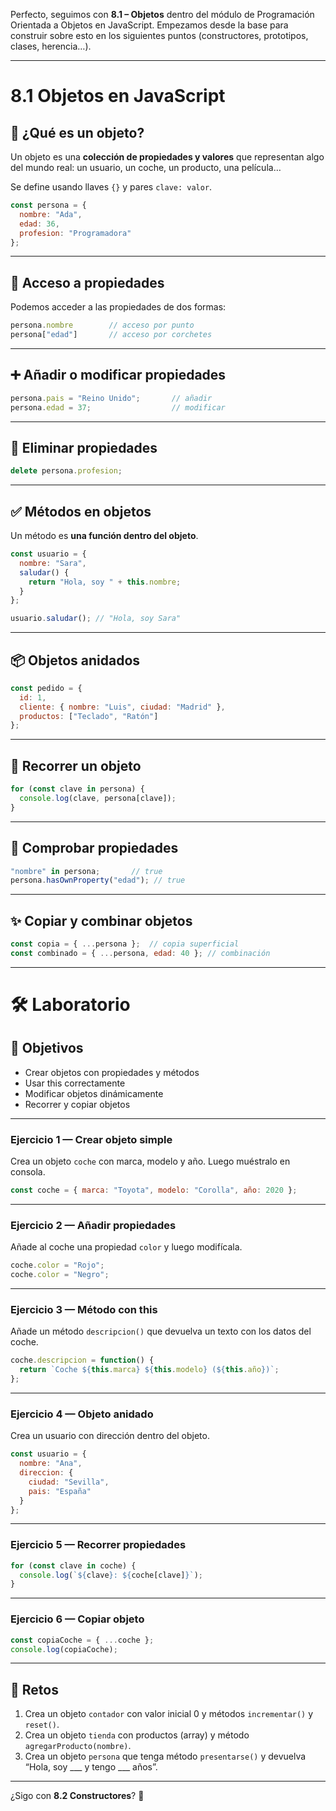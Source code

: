 Perfecto, seguimos con **8.1 – Objetos** dentro del módulo de Programación Orientada a Objetos en JavaScript. Empezamos desde la base para construir sobre esto en los siguientes puntos (constructores, prototipos, clases, herencia…).

---

# 8.1 Objetos en JavaScript

## 🧩 ¿Qué es un objeto?

Un objeto es una **colección de propiedades y valores** que representan algo del mundo real: un usuario, un coche, un producto, una película…

Se define usando llaves `{}` y pares `clave: valor`.

```js
const persona = {
  nombre: "Ada",
  edad: 36,
  profesion: "Programadora"
};
```

---

## 🔑 Acceso a propiedades

Podemos acceder a las propiedades de dos formas:

```js
persona.nombre        // acceso por punto
persona["edad"]       // acceso por corchetes
```

---

## ➕ Añadir o modificar propiedades

```js
persona.pais = "Reino Unido";       // añadir
persona.edad = 37;                  // modificar
```

---

## 🧼 Eliminar propiedades

```js
delete persona.profesion;
```

---

## ✅ Métodos en objetos

Un método es **una función dentro del objeto**.

```js
const usuario = {
  nombre: "Sara",
  saludar() {
    return "Hola, soy " + this.nombre;
  }
};

usuario.saludar(); // "Hola, soy Sara"
```

---

## 📦 Objetos anidados

```js
const pedido = {
  id: 1,
  cliente: { nombre: "Luis", ciudad: "Madrid" },
  productos: ["Teclado", "Ratón"]
};
```

---

## 🔁 Recorrer un objeto

```js
for (const clave in persona) {
  console.log(clave, persona[clave]);
}
```

---

## 🧪 Comprobar propiedades

```js
"nombre" in persona;       // true
persona.hasOwnProperty("edad"); // true
```

---

## ✨ Copiar y combinar objetos

```js
const copia = { ...persona };  // copia superficial
const combinado = { ...persona, edad: 40 }; // combinación
```

---

# 🛠 Laboratorio

## 🎯 Objetivos

* Crear objetos con propiedades y métodos
* Usar this correctamente
* Modificar objetos dinámicamente
* Recorrer y copiar objetos

---

### Ejercicio 1 — Crear objeto simple

Crea un objeto `coche` con marca, modelo y año. Luego muéstralo en consola.

```js
const coche = { marca: "Toyota", modelo: "Corolla", año: 2020 };
```

---

### Ejercicio 2 — Añadir propiedades

Añade al coche una propiedad `color` y luego modifícala.

```js
coche.color = "Rojo";
coche.color = "Negro";
```

---

### Ejercicio 3 — Método con this

Añade un método `descripcion()` que devuelva un texto con los datos del coche.

```js
coche.descripcion = function() {
  return `Coche ${this.marca} ${this.modelo} (${this.año})`;
};
```

---

### Ejercicio 4 — Objeto anidado

Crea un usuario con dirección dentro del objeto.

```js
const usuario = {
  nombre: "Ana",
  direccion: {
    ciudad: "Sevilla",
    pais: "España"
  }
};
```

---

### Ejercicio 5 — Recorrer propiedades

```js
for (const clave in coche) {
  console.log(`${clave}: ${coche[clave]}`);
}
```

---

### Ejercicio 6 — Copiar objeto

```js
const copiaCoche = { ...coche };
console.log(copiaCoche);
```

---

## 🚀 Retos

1. Crea un objeto `contador` con valor inicial 0 y métodos `incrementar()` y `reset()`.
2. Crea un objeto `tienda` con productos (array) y método `agregarProducto(nombre)`.
3. Crea un objeto `persona` que tenga método `presentarse()` y devuelva “Hola, soy ___ y tengo ___ años”.

---

¿Sigo con **8.2 Constructores**? 🔧
